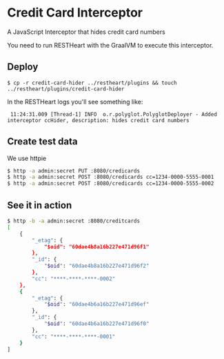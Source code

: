# Credit Card Interceptor

A JavaScript Interceptor that hides credit card numbers

You need to run RESTHeart with the GraalVM to execute this interceptor.

## Deploy

```
$ cp -r credit-card-hider ../restheart/plugins && touch ../restheart/plugins/credit-card-hider
```

In the RESTHeart logs you'll see something like:

```
 11:24:31.009 [Thread-1] INFO  o.r.polyglot.PolyglotDeployer - Added interceptor ccHider, description: hides credit card numbers
```

## Create test data

We use httpie

```bash
$ http -a admin:secret PUT :8080/credicards
$ http -a admin:secret POST :8080/credicards cc=1234-0000-5555-0001
$ http -a admin:secret POST :8080/credicards cc=1234-0000-5555-0002
```

## See it in action

```bash
$ http -b -a admin:secret :8080/creditcards
[
    {
        "_etag": {
            "$oid": "60dae4b8a16b227e471d96f1"
        },
        "_id": {
            "$oid": "60dae4b8a16b227e471d96f2"
        },
        "cc": "****-****-****-0002"
    },
    {
        "_etag": {
            "$oid": "60dae4b6a16b227e471d96ef"
        },
        "_id": {
            "$oid": "60dae4b6a16b227e471d96f0"
        },
        "cc": "****-****-****-0001"
    }
]
```
